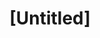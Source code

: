 ---
pid: mp44
title: "[Untitled]"
location_transcription: 
coordinates: "[-75.170943708182, 39.915110847699]"
zipcode: 
gen_neighborhood: 
neighborhood: 
outside_phl: 
age: 
age_range: 
instagram: 
image_file_name: mp_44.jpg
proposal_transcription: 
topic: Unknown
topic_summary: '0'
type: Other No Form
keywords_other: 
credit: 
image_labels: 
twitter: 
facebook: 
permalink: "/monuments/mp44/"
layout: item-page
---